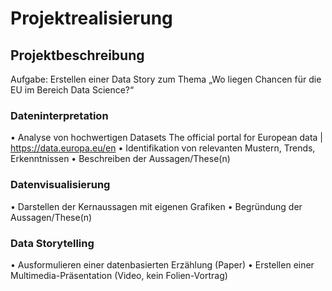 # Projektrealisierung

## Projektbeschreibung
Aufgabe: Erstellen einer Data Story zum Thema „Wo liegen Chancen für die EU im Bereich
Data Science?“
### Dateninterpretation
  • Analyse von hochwertigen Datasets The official portal for European data | https://data.europa.eu/en
  • Identifikation von relevanten Mustern, Trends, Erkenntnissen
  • Beschreiben der Aussagen/These(n)
### Datenvisualisierung
  • Darstellen der Kernaussagen mit eigenen Grafiken
  • Begründung der Aussagen/These(n)
### Data Storytelling
  • Ausformulieren einer datenbasierten Erzählung (Paper)
  • Erstellen einer Multimedia-Präsentation (Video, kein Folien-Vortrag)
